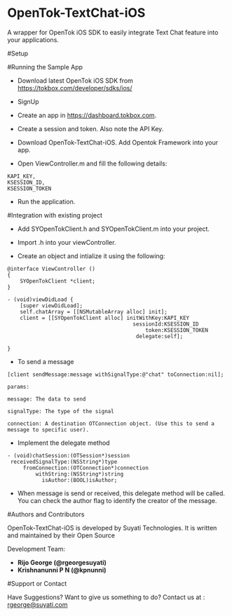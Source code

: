 # OpenTok-TextChat-iOS
A wrapper for OpenTok iOS SDK to easily integrate Text Chat feature into your applications.

#Setup

#Running the Sample App

* Download latest OpenTok iOS SDK from https://tokbox.com/developer/sdks/ios/

* SignUp

* Create an app in https://dashboard.tokbox.com.

* Create a session and token. Also note the API Key.

* Download OpenTok-TextChat-iOS. Add Opentok Framework into your app.

* Open ViewController.m and fill the following details:
```
KAPI_KEY, 
KSESSION_ID, 
KSESSION_TOKEN
```
* Run the application. 

#Integration with existing project 

* Add SYOpenTokClient.h and SYOpenTokClient.m into your project.

* Import .h into your viewController.

* Create an object and intialize it using the following:

```
@interface ViewController ()
{
    SYOpenTokClient *client;
}

- (void)viewDidLoad {
    [super viewDidLoad];
    self.chatArray = [[NSMutableArray alloc] init];
    client = [[SYOpenTokClient alloc] initWithKey:KAPI_KEY
                                        sessionId:KSESSION_ID
                                            token:KSESSION_TOKEN 
                                         delegate:self];

}
```
* To send a message

```
[client sendMessage:message withSignalType:@"chat" toConnection:nil];

params: 

message: The data to send

signalType: The type of the signal 

connection: A destination OTConnection object. (Use this to send a message to specific user).
```
* Implement the delegate method 
```
- (void)chatSession:(OTSession*)session
 receivedSignalType:(NSString*)type
     fromConnection:(OTConnection*)connection
         withString:(NSString*)string
           isAuthor:(BOOL)isAuthor;
  ```
  
* When message is send or received, this delegate method will be called. You can check the author flag to identify the creator of the message. 


#Authors and Contributors

OpenTok-TextChat-iOS is developed by Suyati Technologies. It is written and maintained by their Open Source

Development Team:

* **Rijo George (@rgeorgesuyati)**
* **Krishnanunni P N (@kpnunni)**

#Support or Contact

Have Suggestions? Want to give us something to do? Contact us at : rgeorge@suyati.com

